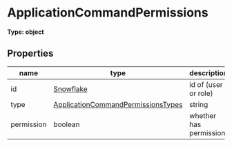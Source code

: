 # ApplicationCommandPermissions  

**Type: object**  
  
## Properties  
name|type|description  
---|---|---  
id|[Snowflake](https://discord.js.org/#/docs/main/v12/typedef/Snowflake)|id of (user or role)  
type|[ApplicationCommandPermissionsTypes](https://github.com/Mametaro-discord/discord-slash-commands-v12/blob/master/docs/types/ApplicationCommandPermissionsTypes.md)|string  
permission|boolean|whether has permission  